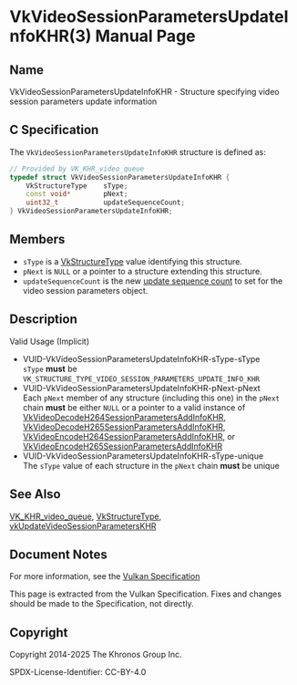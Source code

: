 # VkVideoSessionParametersUpdateInfoKHR(3) Manual Page

## Name

VkVideoSessionParametersUpdateInfoKHR - Structure specifying video session parameters update information



## [](#_c_specification)C Specification

The `VkVideoSessionParametersUpdateInfoKHR` structure is defined as:

```c++
// Provided by VK_KHR_video_queue
typedef struct VkVideoSessionParametersUpdateInfoKHR {
    VkStructureType    sType;
    const void*        pNext;
    uint32_t           updateSequenceCount;
} VkVideoSessionParametersUpdateInfoKHR;
```

## [](#_members)Members

- `sType` is a [VkStructureType](https://registry.khronos.org/vulkan/specs/latest/man/html/VkStructureType.html) value identifying this structure.
- `pNext` is `NULL` or a pointer to a structure extending this structure.
- `updateSequenceCount` is the new [update sequence count](https://registry.khronos.org/vulkan/specs/latest/html/vkspec.html#video-session-parameters) to set for the video session parameters object.

## [](#_description)Description

Valid Usage (Implicit)

- [](#VUID-VkVideoSessionParametersUpdateInfoKHR-sType-sType)VUID-VkVideoSessionParametersUpdateInfoKHR-sType-sType  
  `sType` **must** be `VK_STRUCTURE_TYPE_VIDEO_SESSION_PARAMETERS_UPDATE_INFO_KHR`
- [](#VUID-VkVideoSessionParametersUpdateInfoKHR-pNext-pNext)VUID-VkVideoSessionParametersUpdateInfoKHR-pNext-pNext  
  Each `pNext` member of any structure (including this one) in the `pNext` chain **must** be either `NULL` or a pointer to a valid instance of [VkVideoDecodeH264SessionParametersAddInfoKHR](https://registry.khronos.org/vulkan/specs/latest/man/html/VkVideoDecodeH264SessionParametersAddInfoKHR.html), [VkVideoDecodeH265SessionParametersAddInfoKHR](https://registry.khronos.org/vulkan/specs/latest/man/html/VkVideoDecodeH265SessionParametersAddInfoKHR.html), [VkVideoEncodeH264SessionParametersAddInfoKHR](https://registry.khronos.org/vulkan/specs/latest/man/html/VkVideoEncodeH264SessionParametersAddInfoKHR.html), or [VkVideoEncodeH265SessionParametersAddInfoKHR](https://registry.khronos.org/vulkan/specs/latest/man/html/VkVideoEncodeH265SessionParametersAddInfoKHR.html)
- [](#VUID-VkVideoSessionParametersUpdateInfoKHR-sType-unique)VUID-VkVideoSessionParametersUpdateInfoKHR-sType-unique  
  The `sType` value of each structure in the `pNext` chain **must** be unique

## [](#_see_also)See Also

[VK\_KHR\_video\_queue](https://registry.khronos.org/vulkan/specs/latest/man/html/VK_KHR_video_queue.html), [VkStructureType](https://registry.khronos.org/vulkan/specs/latest/man/html/VkStructureType.html), [vkUpdateVideoSessionParametersKHR](https://registry.khronos.org/vulkan/specs/latest/man/html/vkUpdateVideoSessionParametersKHR.html)

## [](#_document_notes)Document Notes

For more information, see the [Vulkan Specification](https://registry.khronos.org/vulkan/specs/latest/html/vkspec.html#VkVideoSessionParametersUpdateInfoKHR)

This page is extracted from the Vulkan Specification. Fixes and changes should be made to the Specification, not directly.

## [](#_copyright)Copyright

Copyright 2014-2025 The Khronos Group Inc.

SPDX-License-Identifier: CC-BY-4.0